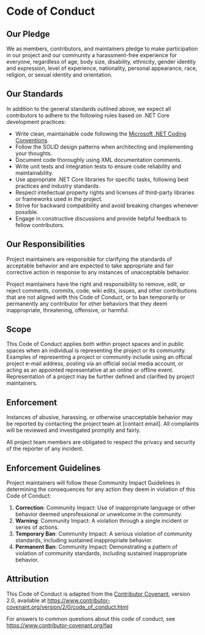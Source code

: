 # Code of Conduct

## Our Pledge

We as members, contributors, and maintainers pledge to make participation in our project and our community a harassment-free experience for everyone, regardless of age, body size, disability, ethnicity, gender identity and expression, level of experience, nationality, personal appearance, race, religion, or sexual identity and orientation.

## Our Standards

In addition to the general standards outlined above, we expect all contributors to adhere to the following rules based on .NET Core development practices:

- Write clean, maintainable code following the [Microsoft .NET Coding Conventions](https://docs.microsoft.com/en-us/dotnet/csharp/programming-guide/inside-a-program/coding-conventions).
- Follow the SOLID design patterns when architecting and implementing your thoughts.
- Document code thoroughly using XML documentation comments.
- Write unit tests and integration tests to ensure code reliability and maintainability.
- Use appropriate .NET Core libraries for specific tasks, following best practices and industry standards.
- Respect intellectual property rights and licenses of third-party libraries or frameworks used in the project.
- Strive for backward compatibility and avoid breaking changes whenever possible.
- Engage in constructive discussions and provide helpful feedback to fellow contributors.

## Our Responsibilities

Project maintainers are responsible for clarifying the standards of acceptable behavior and are expected to take appropriate and fair corrective action in response to any instances of unacceptable behavior.

Project maintainers have the right and responsibility to remove, edit, or reject comments, commits, code, wiki edits, issues, and other contributions that are not aligned with this Code of Conduct, or to ban temporarily or permanently any contributor for other behaviors that they deem inappropriate, threatening, offensive, or harmful.

## Scope

This Code of Conduct applies both within project spaces and in public spaces when an individual is representing the project or its community. Examples of representing a project or community include using an official project e-mail address, posting via an official social media account, or acting as an appointed representative at an online or offline event. Representation of a project may be further defined and clarified by project maintainers.

## Enforcement

Instances of abusive, harassing, or otherwise unacceptable behavior may be reported by contacting the project team at [contact email]. All complaints will be reviewed and investigated promptly and fairly.

All project team members are obligated to respect the privacy and security of the reporter of any incident.

## Enforcement Guidelines

Project maintainers will follow these Community Impact Guidelines in determining the consequences for any action they deem in violation of this Code of Conduct:

1. **Correction**: Community Impact: Use of inappropriate language or other behavior deemed unprofessional or unwelcome in the community.
2. **Warning**: Community Impact: A violation through a single incident or series of actions.
3. **Temporary Ban**: Community Impact: A serious violation of community standards, including sustained inappropriate behavior.
4. **Permanent Ban**: Community Impact: Demonstrating a pattern of violation of community standards, including sustained inappropriate behavior.

## Attribution

This Code of Conduct is adapted from the [Contributor Covenant](https://www.contributor-covenant.org), version 2.0, available at https://www.contributor-covenant.org/version/2/0/code_of_conduct.html

For answers to common questions about this code of conduct, see https://www.contributor-covenant.org/faq